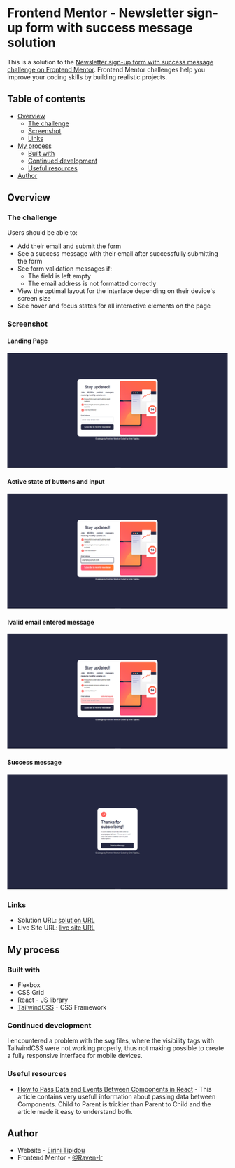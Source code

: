 # Frontend Mentor - Newsletter sign-up form with success message solution

This is a solution to the [Newsletter sign-up form with success message challenge on Frontend Mentor](https://www.frontendmentor.io/challenges/newsletter-signup-form-with-success-message-3FC1AZbNrv). Frontend Mentor challenges help you improve your coding skills by building realistic projects. 

## Table of contents

- [Overview](#overview)
  - [The challenge](#the-challenge)
  - [Screenshot](#screenshot)
  - [Links](#links)
- [My process](#my-process)
  - [Built with](#built-with)
  - [Continued development](#continued-development)
  - [Useful resources](#useful-resources)
- [Author](#author)

## Overview

### The challenge

Users should be able to:

- Add their email and submit the form
- See a success message with their email after successfully submitting the form
- See form validation messages if:
  - The field is left empty
  - The email address is not formatted correctly
- View the optimal layout for the interface depending on their device's screen size
- See hover and focus states for all interactive elements on the page

### Screenshot

#### Landing Page
![Landing Page](image-2.png)
#### Active state of buttons and input
![Active state of buttons and input](image-1.png)
#### Ivalid email entered message
![Ivalid email entered message](image.png)
#### Success message
![Success message](image-3.png)

### Links

- Solution URL: [solution URL](https://www.frontendmentor.io/solutions/desktop-landing-page-using-tailwindcss-and-reactjs-Hl4iBnNhL9)
- Live Site URL: [live site URL](https://fem-newsletter-signup-form.vercel.app/)

## My process

### Built with

- Flexbox
- CSS Grid
- [React](https://react.dev/) - JS library
- [TailwindCSS](https://tailwindcss.com/) - CSS Framework

### Continued development

I encountered a problem with the svg files, where the visibility tags with TailwindCSS were not working properly, thus not making possible to create a fully responsive interface for mobile devices.

### Useful resources

- [How to Pass Data and Events Between Components in React](https://www.freecodecamp.org/news/pass-data-between-components-in-react/) - This article contains very usefull information about passing data between Components. Child to Parent is trickier than Parent to Child and the article made it easy to understand both.

## Author

- Website - [Eirini Tipidou](https://github.com/Raven-Ir)
- Frontend Mentor - [@Raven-Ir](https://www.frontendmentor.io/profile/Raven-Ir)
